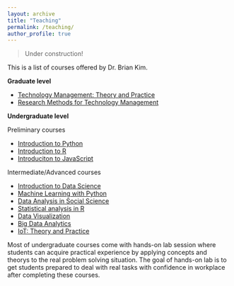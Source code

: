```yaml
---
layout: archive
title: "Teaching"
permalink: /teaching/
author_profile: true
---
```


>Under construction!

This is a list of courses offered by Dr. Brian Kim.

__Graduate level__

- [Technology Management: Theory and Practice](https://github.com/briankimstudio/curriculum/blob/main/courses/tm_theory_practice.md)
- [Research Methods for Technology Management](https://github.com/briankimstudio/curriculum/blob/main/courses/rm_tm.md)

__Undergraduate level__

Preliminary courses

- [Introduction to Python](https://github.com/briankimstudio/curriculum/blob/main/courses/pre_python.md)
- [Introduction to R](https://github.com/briankimstudio/curriculum/blob/main/courses/pre_r.md)
- [Introduciton to JavaScript](https://github.com/briankimstudio/curriculum/blob/main/courses/pre_js.md)

Intermediate/Advanced courses

- [Introduction to Data Science](https://github.com/briankimstudio/curriculum/blob/main/courses/intro_data_science.md)
- [Machine Learning with Python](https://github.com/briankimstudio/curriculum/blob/main/courses/machine_learning_python.md)
- [Data Analysis in Social Science](https://github.com/briankimstudio/curriculum/blob/main/courses/da_ss.md)
- [Statistical analysis in R](https://github.com/briankimstudio/curriculum/blob/main/courses/sa_r.md)
- [Data Visualization](https://github.com/briankimstudio/curriculum/blob/main/courses/data_visualization.md)
- [Big Data Analytics](https://github.com/briankimstudio/curriculum/blob/main/courses/big_data_analytics.md)
- [IoT: Theory and Practice](https://github.com/briankimstudio/curriculum/blob/main/courses/iot.md)

Most of undergraduate courses come with hands-on lab session where students can acquire practical experience by applying concepts and theorys to the real problem solving situation. The goal of hands-on lab is to get students prepared to deal with real tasks with confidence in workplace after completing these courses.

<!-- {% include base_path %}

{% for post in site.teaching reversed %}
  {% include archive-single.html %}
{% endfor %} -->
